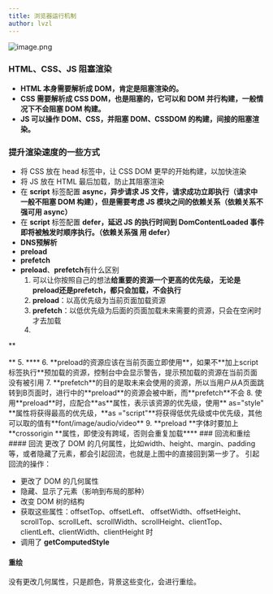 ```yaml
---
title: 浏览器运行机制
author: lvzl
---
```


![image.png](https://cdn.nlark.com/yuque/0/2023/png/22819120/1682078613129-b4ef8ea5-c9ed-4ef9-b6d8-f95eb7b1f22b.png#averageHue=%23f6e6dd&clientId=u7cadc156-e9c9-4&from=paste&height=753&id=uf91e5000&originHeight=1505&originWidth=2457&originalType=binary&ratio=2&rotation=0&showTitle=false&size=476445&status=done&style=none&taskId=u4d778750-6800-4ff9-ad73-5792cf2a72a&title=&width=1228.5)
### HTML、CSS、JS 阻塞渲染

- **HTML 本身需要解析成 DOM，肯定是阻塞渲染的。**
- **CSS 需要解析成 CSS DOM，也是阻塞的，它可以和 DOM 并行构建，一般情况下不会阻塞 DOM 构建。**
- **JS 可以操作 DOM、CSS，并阻塞 DOM、CSSDOM 的构建，间接的阻塞渲染。**
### 提升渲染速度的一些方式

- 将 CSS 放在 head 标签中，让 CSS DOM 更早的开始构建，以加快渲染
- 将 JS 放在 HTML 最后加载，防止其阻塞渲染
- 在 **script** 标签配置 **async，异步请求 JS 文件，请求成功立即执行（请求中一般不阻塞 DOM 构建），但是需要考虑 JS 模块之间的依赖关系（依赖关系不强可用 async）**
- 在 **script** 标签配置 **defer，延迟 JS 的执行时间到 DomContentLoaded 事件即将被触发时顺序执行。（依赖关系强 用 defer）**
- **DNS预解析** **<link rel="dns-prefetch" href="" />**
- **preload**
- **prefetch**
- **preload**、**prefetch**有什么区别
   1. 可以让你按照自己的想法**给重要的资源一个更高的优先级， 无论是preload还是prefetch，都只会加载，不会执行**
   2. **preload**：以高优先级为当前页面加载资源
   3. **prefetch**：以低优先级为后面的页面加载未来需要的资源，只会在空闲时才去加载
   4. <!-- 文件加载 -->
**<link rel="preload" href="main.js" as="script">
<link rel="prefetch" href="news.js" as="script">**
   5. <!-- 文件执行 -->
**<script src="main.js" defer></script>**
   6. **preload的资源应该在当前页面立即使用**，如果不**加上script标签执行**预加载的资源，控制台中会显示警告，提示预加载的资源在当前页面没有被引用
   7. **prefetch**的目的是取未来会使用的资源，所以当用户从A页面跳转到B页面时，进行中的**preload**的资源会被中断，而**prefetch**不会
   8. 使用**preload**时，应配合**as**属性，表示该资源的优先级，使用** as="style" **属性将获得最高的优先级，**as ="script"**将获得低优先级或中优先级，其他可以取的值有**font/image/audio/video**
   9. **preload **字体时要加上 **crossorigin **属性，即使没有跨域，否则会重复加载**<link rel="preload href="font.woff" as="font" crossorigin>**
### 回流和重绘
#### 回流
更改了 DOM 的几何属性，比如width、height、margin、padding等，或者隐藏了元素，都会引起回流，也就是上图中的直接回到第一步了。
引起回流的操作：

- 更改了 DOM 的几何属性
- 隐藏、显示了元素（影响到布局的那种）
- 改变 DOM 树的结构
- 获取这些属性：offsetTop、offsetLeft、 offsetWidth、offsetHeight、scrollTop、scrollLeft、scrollWidth、scrollHeight、clientTop、clientLeft、clientWidth、clientHeight 时
- 调用了 **getComputedStyle**
#### 重绘
没有更改几何属性，只是颜色，背景这些变化，会进行重绘。

